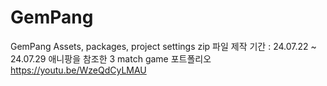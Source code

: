 # GemPang
GemPang Assets, packages, project settings zip 파일
제작 기간 : 24.07.22 ~ 24.07.29 
애니팡을 참조한 3 match game 포트폴리오
https://youtu.be/WzeQdCyLMAU

